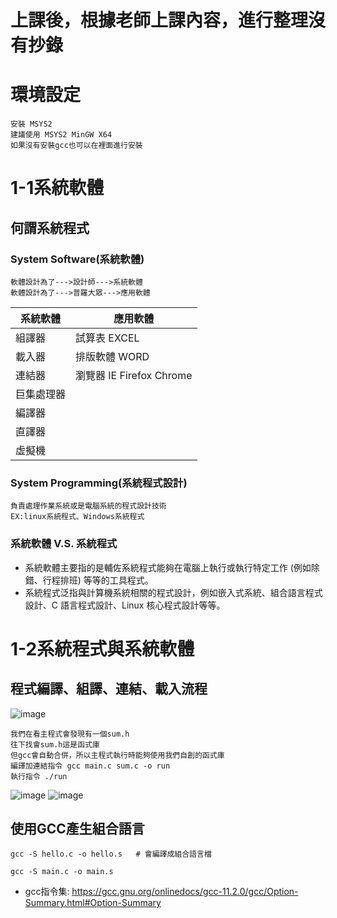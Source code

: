 # 上課後，根據老師上課內容，進行整理沒有抄錄
# 環境設定
```
安裝 MSYS2
建議使用 MSYS2 MinGW X64
如果沒有安裝gcc也可以在裡面進行安裝
```
# 1-1系統軟體
## 何謂系統程式

### System Software(系統軟體)
```
軟體設計為了--->設計師--->系統軟體
軟體設計為了--->普羅大眾--->應用軟體
```
系統軟體                       |應用軟體     
-----------------------------|-----------------------------
組譯器 | 試算表 EXCEL
載入器 | 排版軟體 WORD
連結器 | 瀏覽器 IE Firefox Chrome
巨集處理器 | 
編譯器 | 
直譯器 | 
虛擬機 | 
### System Programming(系統程式設計)
```
負責處理作業系統或是電腦系統的程式設計技術
EX:linux系統程式、Windows系統程式
```
### 系統軟體 V.S. 系統程式
* 系統軟體主要指的是輔佐系統程式能夠在電腦上執行或執行特定工作 (例如除錯、行程排班) 等等的工具程式。
* 系統程式泛指與計算機系統相關的程式設計，例如嵌入式系統、組合語言程式設計、C 語言程式設計、Linux 核心程式設計等等。

# 1-2系統程式與系統軟體 

## 程式編譯、組譯、連結、載入流程
![image](https://user-images.githubusercontent.com/81726807/173243945-e3b4d814-efab-42c7-8cd6-7250d522a4ce.png)

```
我們在看主程式會發現有一個sum.h 
往下找會sum.h這是函式庫
但gcc會自動合併，所以主程式執行時能夠使用我們自創的函式庫
編譯加連結指令 gcc main.c sum.c -o run
執行指令 ./run
```
![image](https://user-images.githubusercontent.com/81726807/173248750-27144918-92dc-47ef-bcee-ebf9b695475f.png)
![image](https://user-images.githubusercontent.com/81726807/173248771-ecd9f369-2deb-4258-a5b6-38965b5e7a24.png)
## 使用GCC產生組合語言

```
gcc -S hello.c -o hello.s   # 會編譯成組合語言檔

gcc -S main.c -o main.s
```
* gcc指令集: https://gcc.gnu.org/onlinedocs/gcc-11.2.0/gcc/Option-Summary.html#Option-Summary
